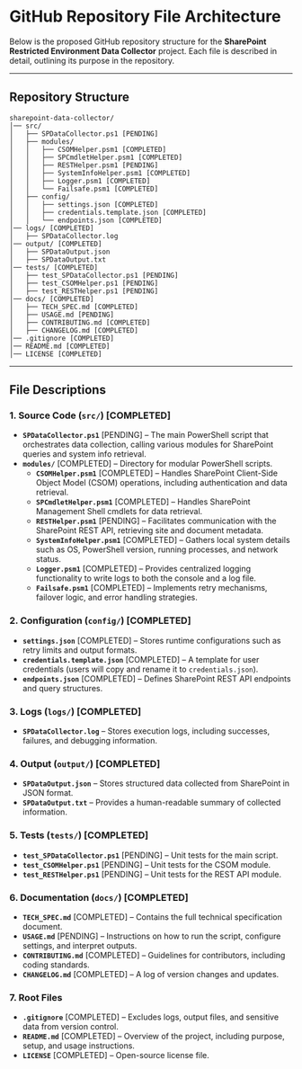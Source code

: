 # **GitHub Repository File Architecture**  

Below is the proposed GitHub repository structure for the **SharePoint Restricted Environment Data Collector** project. Each file is described in detail, outlining its purpose in the repository.  

---

## **Repository Structure**  

```
sharepoint-data-collector/
│── src/
│   ├── SPDataCollector.ps1 [PENDING]
│   ├── modules/
│   │   ├── CSOMHelper.psm1 [COMPLETED]
│   │   ├── SPCmdletHelper.psm1 [COMPLETED]
│   │   ├── RESTHelper.psm1 [PENDING]
│   │   ├── SystemInfoHelper.psm1 [COMPLETED]
│   │   ├── Logger.psm1 [COMPLETED]
│   │   └── Failsafe.psm1 [COMPLETED]
│   ├── config/
│   │   ├── settings.json [COMPLETED]
│   │   ├── credentials.template.json [COMPLETED]
│   │   └── endpoints.json [COMPLETED]
│── logs/ [COMPLETED]
│   ├── SPDataCollector.log
│── output/ [COMPLETED]
│   ├── SPDataOutput.json
│   ├── SPDataOutput.txt
│── tests/ [COMPLETED]
│   ├── test_SPDataCollector.ps1 [PENDING]
│   ├── test_CSOMHelper.ps1 [PENDING]
│   ├── test_RESTHelper.ps1 [PENDING]
│── docs/ [COMPLETED]
│   ├── TECH_SPEC.md [COMPLETED]
│   ├── USAGE.md [PENDING]
│   ├── CONTRIBUTING.md [COMPLETED]
│   ├── CHANGELOG.md [COMPLETED]
│── .gitignore [COMPLETED]
│── README.md [COMPLETED]
│── LICENSE [COMPLETED]
```

---

## **File Descriptions**  

### **1. Source Code (`src/`)** [COMPLETED]
- **`SPDataCollector.ps1`** [PENDING] – The main PowerShell script that orchestrates data collection, calling various modules for SharePoint queries and system info retrieval.  
- **`modules/`** [COMPLETED] – Directory for modular PowerShell scripts.  
  - **`CSOMHelper.psm1`** [COMPLETED] – Handles SharePoint Client-Side Object Model (CSOM) operations, including authentication and data retrieval.  
  - **`SPCmdletHelper.psm1`** [COMPLETED] – Handles SharePoint Management Shell cmdlets for data retrieval.
  - **`RESTHelper.psm1`** [PENDING] – Facilitates communication with the SharePoint REST API, retrieving site and document metadata.  
  - **`SystemInfoHelper.psm1`** [COMPLETED] – Gathers local system details such as OS, PowerShell version, running processes, and network status.  
  - **`Logger.psm1`** [COMPLETED] – Provides centralized logging functionality to write logs to both the console and a log file.  
  - **`Failsafe.psm1`** [COMPLETED] – Implements retry mechanisms, failover logic, and error handling strategies.  

### **2. Configuration (`config/`)** [COMPLETED]
- **`settings.json`** [COMPLETED] – Stores runtime configurations such as retry limits and output formats.  
- **`credentials.template.json`** [COMPLETED] – A template for user credentials (users will copy and rename it to `credentials.json`).  
- **`endpoints.json`** [COMPLETED] – Defines SharePoint REST API endpoints and query structures.  

### **3. Logs (`logs/`)** [COMPLETED]
- **`SPDataCollector.log`** – Stores execution logs, including successes, failures, and debugging information.  

### **4. Output (`output/`)** [COMPLETED]
- **`SPDataOutput.json`** – Stores structured data collected from SharePoint in JSON format.  
- **`SPDataOutput.txt`** – Provides a human-readable summary of collected information.  

### **5. Tests (`tests/`)** [COMPLETED]
- **`test_SPDataCollector.ps1`** [PENDING] – Unit tests for the main script.  
- **`test_CSOMHelper.ps1`** [PENDING] – Unit tests for the CSOM module.  
- **`test_RESTHelper.ps1`** [PENDING] – Unit tests for the REST API module.  

### **6. Documentation (`docs/`)** [COMPLETED]
- **`TECH_SPEC.md`** [COMPLETED] – Contains the full technical specification document.  
- **`USAGE.md`** [PENDING] – Instructions on how to run the script, configure settings, and interpret outputs.  
- **`CONTRIBUTING.md`** [COMPLETED] – Guidelines for contributors, including coding standards.  
- **`CHANGELOG.md`** [COMPLETED] – A log of version changes and updates.  

### **7. Root Files**
- **`.gitignore`** [COMPLETED] – Excludes logs, output files, and sensitive data from version control.  
- **`README.md`** [COMPLETED] – Overview of the project, including purpose, setup, and usage instructions.  
- **`LICENSE`** [COMPLETED] – Open-source license file. 